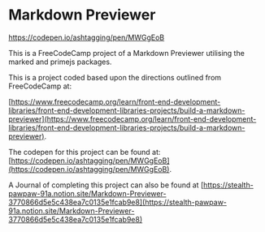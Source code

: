 # Markdown Previewer

https://codepen.io/ashtagging/pen/MWGgEoB


This is a FreeCodeCamp project of a Markdown Previewer utilising the marked and primejs packages. 

This is a project coded based upon the directions outlined from FreeCodeCamp at: 

[https://www.freecodecamp.org/learn/front-end-development-libraries/front-end-development-libraries-projects/build-a-markdown-previewer](https://www.freecodecamp.org/learn/front-end-development-libraries/front-end-development-libraries-projects/build-a-markdown-previewer).

The codepen for this project can be found at: [https://codepen.io/ashtagging/pen/MWGgEoB](https://codepen.io/ashtagging/pen/MWGgEoB). 

A Journal of completing this project can also be found at [https://stealth-pawpaw-91a.notion.site/Markdown-Previewer-3770866d5e5c438ea7c0135e1fcab9e8](https://stealth-pawpaw-91a.notion.site/Markdown-Previewer-3770866d5e5c438ea7c0135e1fcab9e8)
